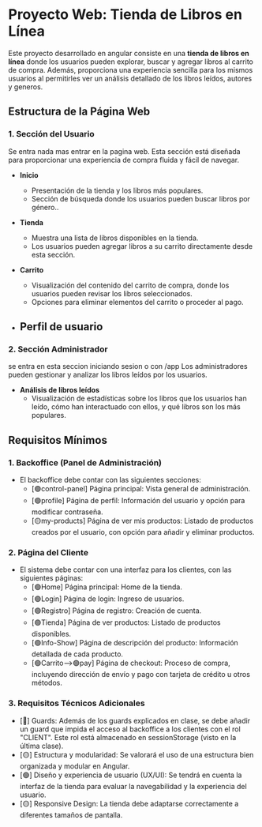 # Proyecto Web: Tienda de Libros en Línea

Este proyecto desarrollado en angular consiste en una **tienda de libros en línea** donde los usuarios pueden explorar, buscar y agregar libros al carrito de compra. Además, proporciona una experiencia sencilla para los mismos usuarios al permitirles ver un análisis detallado de los libros leídos, autores y generos.

## Estructura de la Página Web

### 1. Sección del Usuario 
Se entra nada mas entrar en la pagina web.
Esta sección está diseñada para proporcionar una experiencia de compra fluida y fácil de navegar.

- **Inicio**
  - Presentación de la tienda y los libros más populares.
  - Sección de búsqueda donde los usuarios pueden buscar libros por género..
  
- **Tienda**
  - Muestra una lista de libros disponibles en la tienda.
  - Los usuarios pueden agregar libros a su carrito directamente desde esta sección.

- **Carrito**
  - Visualización del contenido del carrito de compra, donde los usuarios pueden revisar los libros seleccionados.
  - Opciones para eliminar elementos del carrito o proceder al pago.
- **Perfil de usuario**
  - 

### 2. Sección Administrador
se entra en esta seccion iniciando sesion o con /app
Los administradores pueden gestionar y analizar los libros leídos por los usuarios.

- **Análisis de libros leídos**
  - Visualización de estadísticas sobre los libros que los usuarios han leído, cómo han interactuado con ellos, y qué libros son los más populares.



## Requisitos Mínimos

### 1. Backoffice (Panel de Administración)
- El backoffice debe contar con las siguientes secciones:
  - [🟢control-panel] Página principal: Vista general de administración.
  - [🟢profile] Página de perfil: Información del usuario y opción para modificar contraseña.
  - [🟡my-products] Página de ver mis productos: Listado de productos creados por el usuario, con opción para añadir y eliminar productos.

### 2. Página del Cliente

- El sistema debe contar con una interfaz para los clientes, con las siguientes páginas:
  - [🟢Home] Página principal: Home de la tienda.
  - [🟢Login] Página de login: Ingreso de usuarios.
  - [🟢Registro] Página de registro: Creación de cuenta.
  - [🟢Tienda] Página de ver productos: Listado de productos disponibles.
  - [🟢Info-Show] Página de descripción del producto: Información detallada de cada producto.
  - [🟢Carrito-->🟢pay] Página de checkout: Proceso de compra, incluyendo dirección de envío y pago con tarjeta de crédito u otros métodos.
### 3. Requisitos Técnicos Adicionales

  - [🔴] Guards: Además de los guards explicados en clase, se debe añadir un guard que impida el acceso al backoffice a los clientes con el rol "CLIENT". Este rol está almacenado en sessionStorage (visto en la última clase).
  - [🟡] Estructura y modularidad: Se valorará el uso de una estructura bien organizada y modular en Angular.
  - [🟢] Diseño y experiencia de usuario (UX/UI): Se tendrá en cuenta la interfaz de la tienda para evaluar la navegabilidad y la experiencia del usuario.
  - [🟡] Responsive Design: La tienda debe adaptarse correctamente a diferentes tamaños de pantalla.
